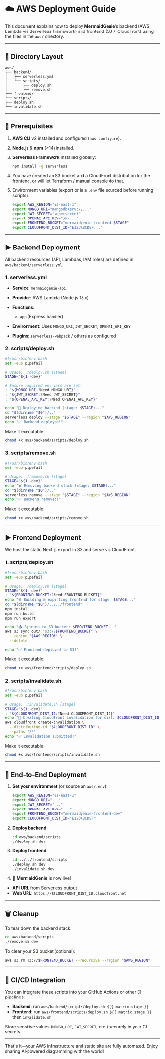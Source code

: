 # ☁️ AWS Deployment Guide

This document explains how to deploy **MermaidGenie**’s backend (AWS Lambda via Serverless Framework) and frontend (S3 + CloudFront) using the files in the `aws/` directory.

---

## 📁 Directory Layout

```
aws/
├── backend/
│   ├── serverless.yml
│   └── scripts/
│       ├── deploy.sh
│       └── remove.sh
└── frontend/
└── scripts/
├── deploy.sh
└── invalidate.sh
```

---

## 🔧 Prerequisites

1. **AWS CLI** v2 installed and configured (`aws configure`).
2. **Node.js** & **npm** (≥14) installed.
3. **Serverless Framework** installed globally:

   ```bash
   npm install -g serverless
   ```

4. You have created an S3 bucket and a CloudFront distribution for the frontend, or will let Terraform / manual console do that.
5. Environment variables (export or in a `.env` file sourced before running scripts):

   ```bash
   export AWS_REGION="us-east-1"
   export MONGO_URI="mongodb+srv://..."
   export JWT_SECRET="supersecret"
   export OPENAI_API_KEY="sk-..."
   export FRONTEND_BUCKET="mermaidgenie-frontend-$STAGE"
   export CLOUDFRONT_DIST_ID="E123ABCDEF..."
   ```

---

## ▶️ Backend Deployment

All backend resources (API, Lambdas, IAM roles) are defined in `aws/backend/serverless.yml`.

### 1. serverless.yml

- **Service**: `mermaidgenie-api`
- **Provider**: AWS Lambda (Node.js 18.x)
- **Functions**:
  - `app` (Express handler)

- **Environment**: Uses `MONGO_URI`, `JWT_SECRET`, `OPENAI_API_KEY`
- **Plugins**: `serverless-webpack` / others as configured

### 2. scripts/deploy.sh

```bash
#!/usr/bin/env bash
set -euo pipefail

# Usage: ./deploy.sh [stage]
STAGE="${1:-dev}"

# Ensure required env vars are set:
: "${MONGO_URI:?Need MONGO_URI}"
: "${JWT_SECRET:?Need JWT_SECRET}"
: "${OPENAI_API_KEY:?Need OPENAI_API_KEY}"

echo "🚀 Deploying backend (stage: $STAGE)..."
cd "$(dirname "$0")/.."
serverless deploy --stage "$STAGE" --region "$AWS_REGION"
echo "✅ Backend deployed!"
```

Make it executable:

```bash
chmod +x aws/backend/scripts/deploy.sh
```

### 3. scripts/remove.sh

```bash
#!/usr/bin/env bash
set -euo pipefail

# Usage: ./remove.sh [stage]
STAGE="${1:-dev}"
echo "🗑 Removing backend stack (stage: $STAGE)..."
cd "$(dirname "$0")/.."
serverless remove --stage "$STAGE" --region "$AWS_REGION"
echo "✅ Backend removed!"
```

Make it executable:

```bash
chmod +x aws/backend/scripts/remove.sh
```

---

## ▶️ Frontend Deployment

We host the static Next.js export in S3 and serve via CloudFront.

### 1. scripts/deploy.sh

```bash
#!/usr/bin/env bash
set -euo pipefail

# Usage: ./deploy.sh [stage]
STAGE="${1:-dev}"
: "${FRONTEND_BUCKET:?Need FRONTEND_BUCKET}"
echo "🌐 Building & exporting frontend for stage: $STAGE..."
cd "$(dirname "$0")/../../frontend"
npm install
npm run build
npm run export

echo "📤 Syncing to S3 bucket: $FRONTEND_BUCKET..."
aws s3 sync out/ "s3://$FRONTEND_BUCKET" \
  --region "$AWS_REGION" \
  --delete

echo "✅ Frontend deployed to S3!"
```

Make it executable:

```bash
chmod +x aws/frontend/scripts/deploy.sh
```

### 2. scripts/invalidate.sh

```bash
#!/usr/bin/env bash
set -euo pipefail

# Usage: ./invalidate.sh [stage]
STAGE="${1:-dev}"
: "${CLOUDFRONT_DIST_ID:?Need CLOUDFRONT_DIST_ID}"
echo "🚨 Creating CloudFront invalidation for dist: $CLOUDFRONT_DIST_ID..."
aws cloudfront create-invalidation \
  --distribution-id "$CLOUDFRONT_DIST_ID" \
  --paths "/*"
echo "✅ Invalidation submitted!"
```

Make it executable:

```bash
chmod +x aws/frontend/scripts/invalidate.sh
```

---

## 🚀 End‑to‑End Deployment

1. **Set your environment** (or source an `aws/.env`):

   ```bash
   export AWS_REGION="us-east-1"
   export MONGO_URI="..."
   export JWT_SECRET="..."
   export OPENAI_API_KEY="..."
   export FRONTEND_BUCKET="mermaidgenie-frontend-dev"
   export CLOUDFRONT_DIST_ID="E123ABCDEF"
   ```

2. **Deploy backend**:

   ```bash
   cd aws/backend/scripts
   ./deploy.sh dev
   ```

3. **Deploy frontend**:

   ```bash
   cd ../../frontend/scripts
   ./deploy.sh dev
   ./invalidate.sh dev
   ```

4. 🎉 **MermaidGenie** is now live!

- **API URL** from Serverless output
- **Web URL**: `https://$CLOUDFRONT_DIST_ID.cloudfront.net`

---

## 🗑 Cleanup

To tear down the backend stack:

```bash
cd aws/backend/scripts
./remove.sh dev
```

To clear your S3 bucket (optional):

```bash
aws s3 rm s3://$FRONTEND_BUCKET --recursive --region "$AWS_REGION"
```

---

## 🔄 CI/CD Integration

You can integrate these scripts into your GitHub Actions or other CI pipelines:

- **Backend**: run `aws/backend/scripts/deploy.sh ${{ matrix.stage }}`
- **Frontend**: run `aws/frontend/scripts/deploy.sh ${{ matrix.stage }}` then `invalidate.sh`

Store sensitive values (`MONGO_URI`, `JWT_SECRET`, etc.) securely in your CI secrets.

---

That's it—your AWS infrastructure and static site are fully automated. Enjoy sharing AI‑powered diagramming with the world!
